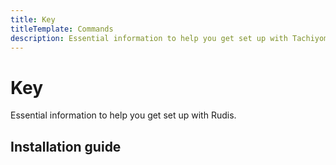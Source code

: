 ```yaml
---
title: Key
titleTemplate: Commands
description: Essential information to help you get set up with Tachiyomi.
---
```


# Key

Essential information to help you get set up with Rudis.

## Installation guide